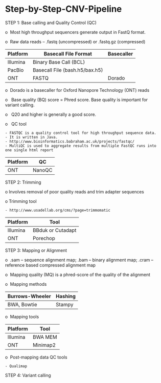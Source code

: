 # Step-by-Step-CNV-Pipeline


STEP 1: Base calling and Quality Control (QC) 

o   Most high throughput sequencers generate output in FastQ format.  

o   Raw data reads – .fastq (uncompressed) or .fastq.gz (compressed)

| Platform      |  Basecall File Format           | Basecaller |
| ------------- | --------------------------------| ---------- |
| Illumina      | Binary Base Call (BCL)          |            |
| PacBio        | Basecall File (bash.h5/bax.h5)  |            |
| ONT           | FASTQ                           | Dorado     |

o   Dorado is a basecaller for Oxford Nanopore Technology (ONT) reads

o   Base quality (BQ) score = Phred score. Base quality is important for variant calling.

o   Q20 and higher is generally a good score.

o   QC tool 

    - FASTQC is a quality control tool for high throughput sequence data.
    - It is written in Java.
    - http://www.bioinformatics.babraham.ac.uk/projects/fastqc/
    - MultiQC is used to aggregate results from multiple FastQC runs into one single html report

| Platform             | QC                           |
| -------------------- | -----------------------------|
| ONT                  | NanoQC                       |


STEP 2: Trimming 

o   Involves removal of poor quality reads and trim adapter sequences 

o   Trimming tool

    - http://www.usadellab.org/cms/?page=trimmomatic

| Platform             | Tool                         |
| -------------------- | -----------------------------|
| Illumina             | BBduk or Cutadapt            |
| ONT                  | Porechop                     |


STEP 3: Mapping or Alignment 

o   .sam – sequence alignment map; .bam – binary alignment map; .cram – reference based compressed alignment map

o   Mapping quality (MQ) is a phred-score of the quality of the alignment

o   Mapping methods

| Burrows-Wheeler      | Hashing                      |
| -------------------- | -----------------------------|
| BWA, Bowtie          | Stampy                       |

o   Mapping tools

| Platform             | Tool                         |
| -------------------- | -----------------------------|
| Illumina             | BWA MEM                      |
| ONT                  | Minimap2                     |

o   Post-mapping data QC tools

    - Qualimap 

STEP 4: Variant calling


























